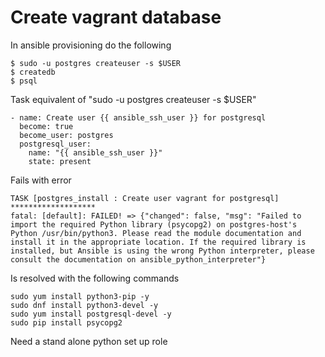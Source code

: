 # Create vagrant database

In ansible provisioning do the following

```
$ sudo -u postgres createuser -s $USER
$ createdb
$ psql
```

Task equivalent of "sudo -u postgres createuser -s $USER"

```
- name: Create user {{ ansible_ssh_user }} for postgresql
  become: true
  become_user: postgres
  postgresql_user:
    name: "{{ ansible_ssh_user }}"
    state: present
```

Fails with error

```
TASK [postgres_install : Create user vagrant for postgresql] *******************
fatal: [default]: FAILED! => {"changed": false, "msg": "Failed to import the required Python library (psycopg2) on postgres-host's Python /usr/bin/python3. Please read the module documentation and install it in the appropriate location. If the required library is installed, but Ansible is using the wrong Python interpreter, please consult the documentation on ansible_python_interpreter"}
```

Is resolved with the following commands


```
sudo yum install python3-pip -y
sudo dnf install python3-devel -y
sudo yum install postgresql-devel -y
sudo pip install psycopg2
```

Need a stand alone python set up role
